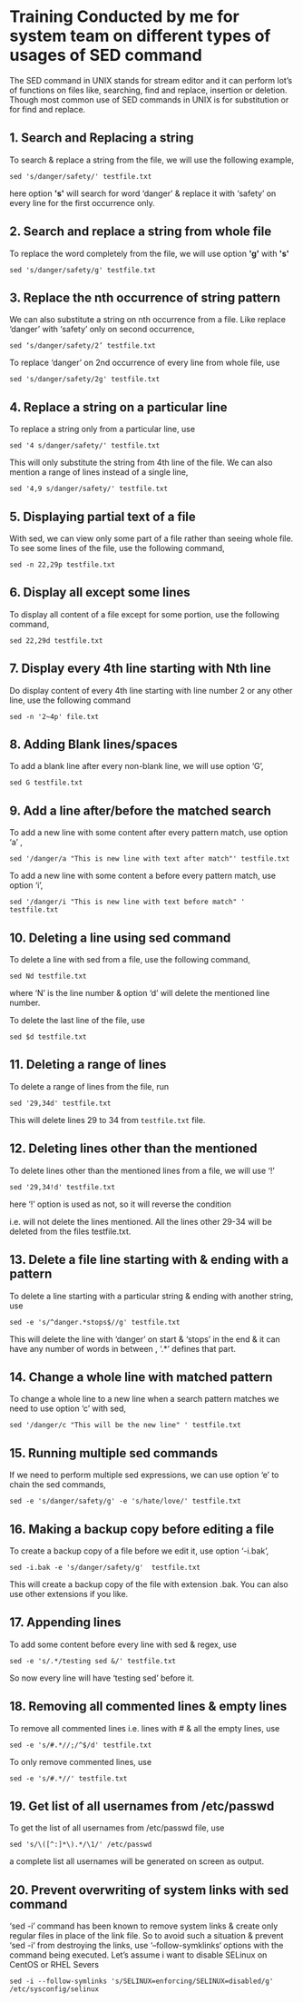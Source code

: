 # Training Conducted by me for system team on different types of usages of SED command

The SED command in UNIX stands for stream editor and it can perform lot’s of functions on files like, searching, find and replace, insertion or deletion. Though most common use of SED commands in UNIX is for substitution or for find and replace.

## 1. Search and Replacing a string
To search & replace a string from the file, we will use the following example,

`sed 's/danger/safety/' testfile.txt`

here option **'s'** will search for word ‘danger’ & replace it with ‘safety’ on every line for the first occurrence only.

## 2. Search and replace a string from whole file
To replace the word completely from the file, we will use option **'g'**  with **'s'**

`sed 's/danger/safety/g' testfile.txt`

## 3. Replace the nth occurrence of string pattern
We can also substitute a string on nth occurrence from a file. Like replace ‘danger’ with ‘safety’ only on second occurrence,

`sed ‘s/danger/safety/2’ testfile.txt`

To replace ‘danger’ on 2nd occurrence of every line from whole file, use

`sed 's/danger/safety/2g' testfile.txt`
 
## 4. Replace a string on a particular line
To replace a string only from a particular line, use

`sed '4 s/danger/safety/' testfile.txt`

This will only substitute the string from 4th line of the file. We can also mention a range of lines instead of a single line,

`sed '4,9 s/danger/safety/' testfile.txt `
 
## 5. Displaying partial text of a file
With sed, we can view only some part of a file rather than seeing whole file. To see some lines of the file, use the following command,

`sed -n 22,29p testfile.txt`

## 6. Display all except some lines
To display all content of a file except for some portion, use the following command,

`sed 22,29d testfile.txt`

## 7. Display every 4th line starting with Nth line
Do display content of every 4th line starting with line number 2 or any other line, use the following command

`sed -n '2~4p' file.txt`
 
## 8. Adding Blank lines/spaces
To add a blank line after every non-blank line, we will use option ‘G’,

`sed G testfile.txt`
 
## 9. Add a line after/before the matched search
To add a new line with some content after every pattern match, use option ‘a’ ,

`sed '/danger/a "This is new line with text after match"' testfile.txt`

To add a new line with some content a before every pattern match, use option ‘i’,

`sed '/danger/i "This is new line with text before match" ' testfile.txt`

## 10. Deleting a line using sed command
To delete a line with sed from a file, use the following command,

`sed Nd testfile.txt`

where ‘N’ is the line number & option ‘d’ will delete the mentioned line number. 

To delete the last line of the file, use

`sed $d testfile.txt`

## 11. Deleting a range of lines
To delete a range of lines from the file, run

`sed '29,34d' testfile.txt`

This will delete lines 29 to 34 from `testfile.txt` file.

## 12. Deleting lines other than the mentioned
To delete lines other than the mentioned lines from a file, we will use ‘!’

`sed '29,34!d' testfile.txt`

here ‘!’ option is used as not, so it will reverse the condition 

i.e. will not delete the lines mentioned. All the lines other 29-34 will be deleted from the files testfile.txt.

## 13. Delete a file line starting with & ending with a pattern
To delete a line starting with a particular string & ending with another string, use

`sed -e 's/^danger.*stops$//g' testfile.txt`

This will delete the line with ‘danger’ on start & ‘stops’ in the end & it can have any number of words in between , ‘.*’ defines that part.


## 14. Change a whole line with matched pattern
To change a whole line to a new line when a search pattern matches we need to use option ‘c’ with sed,

`sed '/danger/c "This will be the new line" ' testfile.txt`

## 15. Running multiple sed commands
If we need to perform multiple sed expressions, we can use option ‘e’ to chain the sed commands,

`sed -e 's/danger/safety/g' -e 's/hate/love/' testfile.txt`

## 16. Making a backup copy before editing a file
To create a backup copy of a file before we edit it, use option ‘-i.bak’,

`sed -i.bak -e 's/danger/safety/g'  testfile.txt`

This will create a backup copy of the file with extension .bak. You can also use other extensions if you like.

## 17. Appending lines
To add some content before every line with sed & regex, use

`sed -e 's/.*/testing sed &/' testfile.txt`

So now every line will have ‘testing sed’ before it.

## 18. Removing all commented lines & empty lines
To remove all commented lines i.e. lines with # & all the empty lines,  use

`sed -e 's/#.*//;/^$/d' testfile.txt`

To only remove commented lines, use

`sed -e 's/#.*//' testfile.txt`

## 19. Get list of all usernames from /etc/passwd
To get the list of all usernames from /etc/passwd file, use

`sed 's/\([^:]*\).*/\1/' /etc/passwd`

a complete list all usernames will be generated on screen as output.

## 20. Prevent overwriting of system links with sed command

‘sed -i’ command has been known to remove system links & create only regular files in place of the link file. So to avoid such a situation & prevent ‘sed -i‘ from destroying the links, use ‘–follow-symklinks‘ options with the command being executed.
Let’s assume i want to disable SELinux on CentOS or RHEL Severs

`sed -i --follow-symlinks 's/SELINUX=enforcing/SELINUX=disabled/g' /etc/sysconfig/selinux`
 
 

